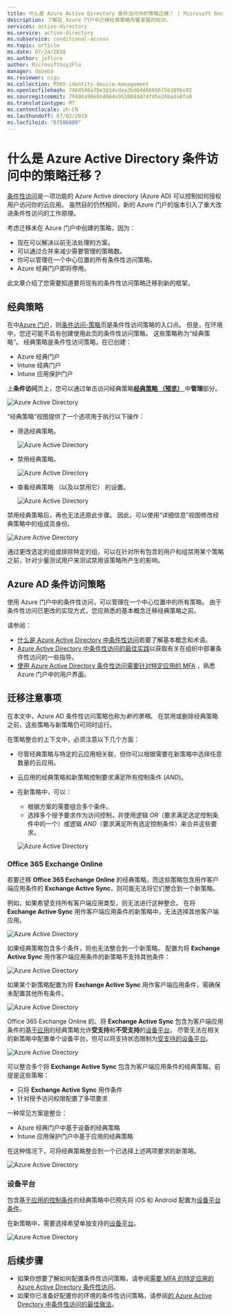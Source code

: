 ```yaml
---
title: 什么是 Azure Active Directory 条件访问中的策略迁移？ | Microsoft Docs
description: 了解在 Azure 门户中迁移经典策略所要掌握的知识。
services: active-directory
ms.service: active-directory
ms.subservice: conditional-access
ms.topic: article
ms.date: 07/24/2018
ms.author: joflore
author: MicrosoftGuyJFlo
manager: daveba
ms.reviewer: nigu
ms.collection: M365-identity-device-management
ms.openlocfilehash: 7464546a78e1b54cdea3bd6dd66656f5b189bc02
ms.sourcegitcommit: 79496a96e8bd064e951004d474f05e26bada6fa0
ms.translationtype: MT
ms.contentlocale: zh-CN
ms.lasthandoff: 07/02/2019
ms.locfileid: "67506800"
---
```

# <a name="what-is-a-policy-migration-in-azure-active-directory-conditional-access"></a>什么是 Azure Active Directory 条件访问中的策略迁移？ 

[条件性访问](../active-directory-conditional-access-azure-portal.md)是一项功能的 Azure Active directory (Azure AD) 可以控制如何授权用户访问你的云应用。 虽然目的仍然相同，新的 Azure 门户的版本引入了重大改进条件性访问的工作原理。

考虑迁移未在 Azure 门户中创建的策略，因为：

- 现在可以解决以前无法处理的方案。
- 可以通过合并来减少需要管理的策略数。   
- 你可以管理在一个中心位置的所有条件性访问策略。
- Azure 经典门户即将停用。   

此文章介绍了您需要知道要将现有的条件性访问策略迁移到新的框架。
 
## <a name="classic-policies"></a>经典策略

在中[Azure 门户](https://portal.azure.com)，则[条件访问-策略](https://portal.azure.com/#blade/Microsoft_AAD_IAM/ConditionalAccessBlade/Policies)页是条件性访问策略的入口点。 但是，在环境中，您还可能不具有创建使用此页的条件性访问策略。 这些策略称为“经典策略”。  经典策略是条件性访问策略，在已创建：

- Azure 经典门户
- Intune 经典门户
- Intune 应用保护门户

上**条件访问**页上，您可以通过单击访问经典策略[**经典策略 （预览）** ](https://portal.azure.com/#blade/Microsoft_AAD_IAM/ConditionalAccessBlade/ClassicPolicies)中**管理**部分。 

![Azure Active Directory](./media/policy-migration/71.png)

“经典策略”视图提供了一个选项用于执行以下操作： 

- 筛选经典策略。
 
   ![Azure Active Directory](./media/policy-migration/72.png)

- 禁用经典策略。

   ![Azure Active Directory](./media/policy-migration/73.png)
   
- 查看经典策略 （以及以禁用它） 的设置。

   ![Azure Active Directory](./media/policy-migration/74.png)

禁用经典策略后，再也无法还原此步骤。 因此，可以使用“详细信息”视图修改经典策略中的组成员身份。  

![Azure Active Directory](./media/policy-migration/75.png)

通过更改选定的组或排除特定的组，可以在针对所有包含的用户和组禁用某个策略之前，针对少量测试用户来测试禁用该策略所产生的影响。 

## <a name="azure-ad-conditional-access-policies"></a>Azure AD 条件访问策略

使用 Azure 门户中的条件性访问，可以管理在一个中心位置中的所有策略。 由于条件性访问已更改的实现方式，您应熟悉的基本概念迁移经典策略之前。

请参阅：

- [什么是 Azure Active Directory 中条件性访问](../active-directory-conditional-access-azure-portal.md)若要了解基本概念和术语。
- [Azure Active Directory 中条件性访问的最佳实践](best-practices.md)以获取有关在组织中部署条件性访问的一些指导。
- [使用 Azure Active Directory 条件性访问需要针对特定应用的 MFA](app-based-mfa.md) ，熟悉 Azure 门户中的用户界面。
 
## <a name="migration-considerations"></a>迁移注意事项

在本文中，Azure AD 条件性访问策略也称为*新的策略*。
在禁用或删除经典策略之前，这些策略与新策略仍可同时运行。 

在策略整合的上下文中，必须注意以下几个方面：

- 尽管经典策略与特定的云应用相关联，但你可以根据需要在新策略中选择任意数量的云应用。
- 云应用的经典策略和新策略控制要求满足所有控制条件 (*AND*)。 
- 在新策略中，可以：
   - 根据方案的需要组合多个条件。 
   - 选择多个授予要求作为访问控制，并使用逻辑 *OR*（要求满足选定控制条件中的一个）或逻辑 *AND*（要求满足所有选定控制条件）来合并这些要求。

   ![Azure Active Directory](./media/policy-migration/25.png)

### <a name="office-365-exchange-online"></a>Office 365 Exchange Online

若要迁移 **Office 365 Exchange Online** 的经典策略，而这些策略包含用作客户端应用条件的 **Exchange Active Sync**，则可能无法将它们整合到一个新策略。 

例如，如果希望支持所有客户端应用类型，则无法进行这种整合。 在将 **Exchange Active Sync** 用作客户端应用条件的新策略中，无法选择其他客户端应用。

![Azure Active Directory](./media/policy-migration/64.png)

如果经典策略包含多个条件，则也无法整合到一个新策略。 配置为将 **Exchange Active Sync** 用作客户端应用条件的新策略不支持其他条件：   

![Azure Active Directory](./media/policy-migration/08.png)

如果某个新策略配置为将 **Exchange Active Sync** 用作客户端应用条件，需确保未配置其他所有条件。 

![Azure Active Directory](./media/policy-migration/16.png)
 
Office 365 Exchange Online 的、将 **Exchange Active Sync** 包含为客户端应用条件的[基于应用](technical-reference.md#approved-client-app-requirement)的经典策略允许**受支持**和**不受支持**的[设备平台](technical-reference.md#device-platform-condition)。 尽管无法在相关的新策略中配置单个设备平台，但可以将支持状态限制为[受支持的设备平台](technical-reference.md#device-platform-condition)。 

![Azure Active Directory](./media/policy-migration/65.png)

可以整合多个将 **Exchange Active Sync** 包含为客户端应用条件的经典策略，前提是这些策略：

- 只将 **Exchange Active Sync** 用作条件 
- 针对授予访问权限配置了多项要求

一种常见方案是整合：

- Azure 经典门户中基于设备的经典策略 
- Intune 应用保护门户中基于应用的经典策略 
 
在这种情况下，可将经典策略整合到一个已选择上述两项要求的新策略。

![Azure Active Directory](./media/policy-migration/62.png)

### <a name="device-platforms"></a>设备平台

包含[基于应用的控制条件](technical-reference.md#approved-client-app-requirement)的经典策略中已预先将 iOS 和 Android 配置为[设备平台条件](technical-reference.md#device-platform-condition)。 

在新策略中，需要选择希望单独支持的[设备平台](technical-reference.md#device-platform-condition)。

![Azure Active Directory](./media/policy-migration/41.png)

## <a name="next-steps"></a>后续步骤

- 如果你想要了解如何配置条件性访问策略，请参阅[需要 MFA 的特定应用的 Azure Active Directory 条件性访问](app-based-mfa.md)。
- 如果你已准备好配置你的环境的条件性访问策略，请参阅[的 Azure Active Directory 中条件性访问的最佳做法](best-practices.md)。 
